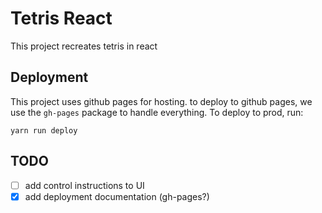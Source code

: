 # Tetris React

This project recreates tetris in react

## Deployment

This project uses github pages for hosting. to deploy to github pages, we use the `gh-pages` package to handle everything.
To deploy to prod, run:

```
yarn run deploy
```

## TODO

- [ ] add control instructions to UI
- [x] add deployment documentation (gh-pages?)
